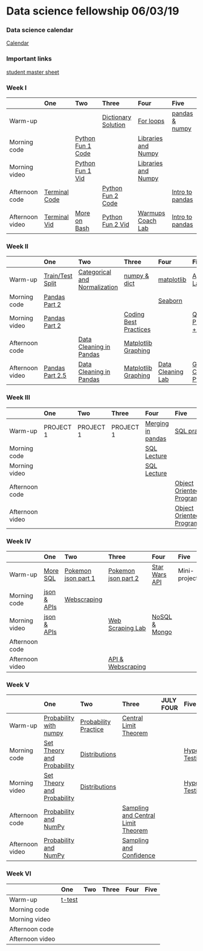 

# Data science fellowship 06/03/19 



### Data science calendar

[Calendar](https://calendar.google.com/calendar/embed?src=flatironschool.com_j24p7hgali8alsd6f6qsbc55q0%40group.calendar.google.com&ctz=America%2FNew_York)

### Important links 

 [student master sheet](https://docs.google.com/spreadsheets/d/1n1SrV6VJU9pqTIsLIiX242YOrs3-f572thMlEgFxvms/edit#gid=0)



### Week I

|                 | One                                       | Two                                       | Three                                     | Four                                      | Five                                      |
|:----------------|:------------------------------------------|:------------------------------------------|:------------------------------------------|:------------------------------------------|:------------------------------------------|
| Warm-up   | <a href=""></a> | | <a href="https://github.com/learn-co-students/dc_ds_06_03_19/blob/master/module_1/morning_warm_up/week_1/1_1_dictionaries.md">Dictionary</a> <br><a href="https://github.com/learn-co-students/dc_ds_06_03_19/blob/master/module_1/morning_warm_up/week_1/solutions/1_1_dictionary.ipynb">Solution</a>| <a href="https://github.com/learn-co-students/dc_ds_06_03_19/blob/master/module_1/morning_warm_up/week_1/1_2_for_loops.md">For loops</a><br><a href="https://github.com/learn-co-students/dc_ds_06_03_19/tree/master/module_1/morning_warm_up/week_1/solutions"></a> | <a href="https://github.com/learn-co-students/dc_ds_06_03_19/blob/master/module_1/morning_warm_up/week_1/1_3_pandas%20and%20numpy.md">pandas & numpy</a><br><a href="https://github.com/learn-co-students/dc_ds_06_03_19/tree/master/module_1/morning_warm_up/week_1/solutions"> </a> |
| Morning code    | <a href=""></a> | <a href="https://github.com/learn-co-students/dc_ds_06_03_19/blob/master/module_1/week_1/day_2_lecture_1_python-101-assignment-to-loops/python-fundamentals-enkeboll.ipynb">Python Fun 1 Code</a> | <a href="https://github.com/learn-co-students/dc_ds_06_03_19/tree/master/module_1/week_1/day_3_lecture_1_python_202_adv_loops"></a> | <a href="https://github.com/learn-co-students/dc_ds_06_03_19/blob/master/module_1/week_1/day_4_lecture_1_libraries_numpy/intro_to_libraries_numpy-enkeboll.ipynb">Libraries and Numpy</a> | <a href=""></a> |
| Morning video   | <a href="">  </a> | <a href="https://www.youtube.com/watch?v=anViZxpDDuA&list=PLc6AmvC5ZybyZCu8K1rwafSap6dCTwQ-B&index=2"> Python Fun 1 Vid </a> | <a href="https://www.youtube.com/watch?v=h03PYgc0gdk&list=PLc6AmvC5ZybwJp0o8Kv0Ks5a0idq8eiOW&index=3&t=0s"> </a> | <a href="https://www.youtube.com/watch?v=aHdA1UrGWs8&list=PLc6AmvC5ZybyZCu8K1rwafSap6dCTwQ-B"> Libraries and Numpy </a> | <a href=""></a> |
| Afternoon code  | <a href="http://ae-flatiron.s3-website-us-east-1.amazonaws.com/slides-flatiron-terminal.html#/"> Terminal Code </a>   <a href=""> </a> |   <a href=""></a>  | <a href="https://github.com/learn-co-students/dc_ds_06_03_19/blob/master/module_1/week_1/day_3_lecture_1_python_102/Python-102-nested-loops-functions-enkeboll.ipynb"> Python Fun 2 Code</a> | <a href="https://github.com/learn-co-students/dc_ds_06_03_19/tree/master/module_1/week_1/day_4_lecture_2_matplotlib"></a> | <a href="https://github.com/learn-co-students/dc_ds_06_03_19/blob/master/module_1/week_1/day_5_lecture_1_pandas/intro_to_pandas.ipynb">Intro to pandas</a> |
| Afternoon video | <a href="https://www.youtube.com/watch?v=xf7bY1DSOJc&list=PLc6AmvC5ZybyZCu8K1rwafSap6dCTwQ-B&index=2&t=0s"> Terminal Vid </a> | <a href="https://www.youtube.com/watch?v=IjE9MvvNy2s&list=PLc6AmvC5ZybyZCu8K1rwafSap6dCTwQ-B&index=3"> More on Bash </a> | <a href="https://www.youtube.com/watch?v=VnZGrhD7sxk&list=PLc6AmvC5ZybyZCu8K1rwafSap6dCTwQ-B&index=4"> Python Fun 2 Vid </a> | <a href="https://www.youtube.com/watch?v=EQB10y9Va4s&feature=youtu.be">Warmups Coach Lab </a> | <a href="https://www.youtube.com/watch?v=Ye6-O7QW-zs&list=PLc6AmvC5ZybyZCu8K1rwafSap6dCTwQ-B&index=7&t=0s"> Intro to pandas </a> |

### Week II

|                 | One                                       | Two                                       | Three                                     | Four                                      | Five                                      |
|:----------------|:------------------------------------------|:------------------------------------------|:------------------------------------------|:------------------------------------------|:------------------------------------------|
| Warm-up         | <a href = "https://github.com/learn-co-students/dc_ds_06_03_19/blob/master/module_1/morning_warm_up/week_2/2_1_numpy_func_tr_test_split.md"> Train/Test Split </a>                 | <a href = "https://github.com/learn-co-students/dc_ds_06_03_19/blob/master/module_1/morning_warm_up/week_2/2_2_cat_n_normalize.md"> Categorical and Normalization </a>                   | <a href = "https://github.com/learn-co-students/dc_ds_06_03_19/blob/master/module_1/morning_warm_up/week_2/2_3_numpy_simulation.md"> numpy & dict </a>                     | <a href = "https://github.com/learn-co-students/dc_ds_06_03_19/blob/master/module_1/morning_warm_up/week_2/2_4_visualization_matplotlib.md"> matplotlib </a>                       | <a href="https://github.com/learn-co-students/dc_ds_06_03_19/blob/master/module_1/morning_warm_up/week_2/2_5_apply_lambda_gb_plt.md"> Apply & Lambda </a> | 
| Morning code    | <a href = "https://github.com/learn-co-students/dc_ds_06_03_19/blob/master/module_1/week_2/day_1_manipulating_data_pandas/manipulating_data_with_pandas.ipynb"> Pandas Part 2 </a> |                                                                                                                                                                                          |                                                                                                                                                                                       | <a href = "https://github.com/learn-co-students/dc_ds_06_03_19/blob/master/module_1/week_2/day_4_visualizations_seaborn/The-good-the-bad-the-seaborn-enkeboll.ipynb"> Seaborn </a> |                                                                                                                                                           | 
| Morning video   | <a href = "https://www.youtube.com/watch?v=mUOretbJB6k"> Pandas Part 2 </a>                                                                                                        |                                                                                                                                                                                          | <a href = "https://www.youtube.com/watch?v=qu1wyJ9vIN0"> Coding Best Practices </a>                                                                                                   |                                                                                                                                                                                    | <a href = "https://www.youtube.com/watch?v=cwOaE7ZbhvE">Quality Presentations + GitHub </a>                                                               | 
| Afternoon code  |                                                                                                                                                                                    | <a href = "https://github.com/learn-co-students/dc_ds_06_03_19/blob/master/module_1/week_2/day_2_cleaning_data_pandas/pandas-3-data-cleaning-enkeboll.ipynb">Data Cleaning in Pandas</a> | <a href = "https://github.com/learn-co-students/dc_ds_06_03_19/blob/master/module_1/week_2/day_3_visualizations_matplotlib/matplotlib-intro-enkeboll.ipynb"> Matplotlib Graphing </a> |                                                                                                                                                                                    |                                                                                                                                                           | 
| Afternoon video | <a href = "https://www.youtube.com/watch?v=5zfa8RKTxUw"> Pandas Part 2.5</a>                                                                                                       | <a href = "https://www.youtube.com/watch?v=dOPcbVwSqIY"> Data Cleaning in Pandas </a>                                                                                                    | <a href = "https://www.youtube.com/watch?v=LaCMqF7iitw"> Matplotlib Graphing </a>                                                                                                     |      <a href="https://www.youtube.com/watch?v=DAMNvrm9xGg&feature=youtu.be">Data Cleaning Lab</a>                                                                                                                                                                              | <a href = "https://www.youtube.com/watch?v=wwk43h6XXqM"> GitHub Collaboration Pt 2 </a>                                                                   | 



### Week III

|                 | One                                       | Two                                       | Three                                     | Four                                      | Five                                      |
|:----------------|:------------------------------------------|:------------------------------------------|:------------------------------------------|:------------------------------------------|:------------------------------------------|             
| Warm-up         | PROJECT 1 | PROJECT 1 | PROJECT 1 | <a href = "https://github.com/learn-co-students/dc_ds_06_03_19/blob/master/module_2/morning_warmup/week_1/3_1_merging_in_pandas_warmup.md"> Merging in pandas </a> | <a href = "https://github.com/learn-co-students/dc_ds_06_03_19/blob/master/module_2/morning_warmup/week_1/3_2_sql_joins.md">SQL practice</a>                                                      | 
| Morning code    |           |           |           | <a href = "https://github.com/learn-co-students/dc_ds_06_03_19/blob/master/module_2/week_1/day_1_sql_pandas/sql-to-pandas-enkeboll.ipynb">SQL Lecture</a>          |                                                                                                                                                                                                   | 
| Morning video   |           |           |           | <a href = "https://www.youtube.com/watch?v=WEXIGLNMIsQ">SQL Lecture</a>                                                                                            |                                                                                                                                                                                                   | 
| Afternoon code  |           |           |           |                                                                                                                                                                    | <a href = "https://github.com/learn-co-students/dc_ds_06_03_19/blob/master/module_2/week_1/day_2_object_oriented_programming/OOP-part-1-lexicon-enkeboll.ipynb"> Object Oriented Programming </a> | 
| Afternoon video |           |           |           |                                                                                                                                                                    | <a href = "https://youtu.be/-WCCGASsHW0"> Object Oriented Programming </a>                                                                                                                        | 

### Week IV

|                 | One                                       | Two                                       | Three                                     | Four                                      | Five                                      |
|:----------------|:------------------------------------------|:------------------------------------------|:------------------------------------------|:------------------------------------------|:------------------------------------------| 
| Warm-up         | <a href = "https://github.com/learn-co-students/dc_ds_06_03_19/blob/master/module_2/morning_warmup/week_2/4_1_SQL_Warmup.ipynb">More SQL</a>                      | <a href = "https://github.com/learn-co-students/dc_ds_06_03_19/blob/master/module_2/morning_warmup/week_2/4_2_working_with_json.md">Pokemon json part 1</a>       | <a href = "https://github.com/learn-co-students/dc_ds_06_03_19/blob/master/module_2/morning_warmup/week_2/4_3_working_with_json_part2.md">Pokemon json part 2</a> | <a href = "https://github.com/learn-co-students/dc_ds_06_03_19/blob/master/module_2/morning_warmup/week_2/4_4_API_Practice.md">Star Wars API</a> | Mini-project | 
| Morning code    | <a href = "https://github.com/learn-co-students/dc_ds_06_03_19/blob/master/module_2/week_2/day_1_json_xml_apis/JSON_and_API_calls-enkeboll.ipynb">json & APIs</a> | <a href = "https://github.com/learn-co-students/dc_ds_06_03_19/blob/master/module_2/week_2/day_2_html_css_webscraping/Webscraping-enkeboll.ipynb">Webscraping</a> |                                                                                                                                                                   |                                                                                                                                                  |              | 
| Morning video   | <a href = "https://www.youtube.com/watch?v=QgQwiO1mIY0">json & APIs</a>                                                                                           |                                                                                                                                                                   | <a href ="https://www.youtube.com/watch?v=J92pexvb_KI&list=PLc6AmvC5ZybyZCu8K1rwafSap6dCTwQ-B&index=20&t=0s"> Web Scraping Lab</a>                                | <a href ="https://www.youtube.com/watch?v=oeJLAWRW7fQ&list=PLc6AmvC5ZybyZCu8K1rwafSap6dCTwQ-B&index=21"> NoSQL & Mongo</a>                       |              | 
| Afternoon code  |                                                                                                                                                                   |                                                                                                                                                                   |                                                                                                                                                                   |                                                                                                                                                  |              | 
| Afternoon video |                                                                                                                                                                   |                                                                                                                                                                   | <a href = "https://youtu.be/-XqhpAHesAI"> API & Webscraping </a>                                                                                                  |                                                                                                                                                  |              | 


### Week V

|                 | One                                       | Two                                       | Three                                     | JULY FOUR                                      | Five                                      |
|:----------------|:------------------------------------------|:------------------------------------------|:------------------------------------------|:------------------------------------------|:------------------------------------------|
| Warm-up         | <a href = "https://github.com/learn-co-students/dc_ds_06_03_19/blob/master/module_3/morning_warmup/intro_numpy_prob.md"> Probability with numpy</a>                                        | <a href = "https://github.com/learn-co-students/dc_ds_06_03_19/blob/master/module_3/morning_warmup/probability.md">Probability Practice </a>                     | <a href = "https://github.com/learn-co-students/dc_ds_06_03_19/blob/master/module_3/morning_warmup/week_1/5_3_central_limit.md">Central Limit Theorem</a>                     |           |      | 
| Morning code    | <a href = "https://github.com/learn-co-students/dc_ds_06_03_19/blob/master/module_3/week_1/day_1_probability/Sets%20%26%20Probability%20-%20enkeboll.ipynb">Set Theory and Probability</a> | <a href = "https://github.com/learn-co-students/dc_ds_06_03_19/blob/master/module_3/week_1/day_2_distributions/2019-07-02%20Distributions.pdf">Distributions</a> |                                                                                                                                                                               |           | <a href="https://github.com/learn-co-students/dc_ds_06_03_19/blob/master/module_3/week_1/day_4_hypothesis_testing/hypothesis_testing-enkeboll.ipynb">Hypothesis Testing</a>     | 
| Morning video   | <a href = "https://www.youtube.com/watch?v=4HL7UbicaDo">Set Theory and Probability</a>                                                                                                     | <a href = "https://youtu.be/HxfyaYfmpa0">Distributions</a>                                                                                                       |                                                                                                                                                                               |           | <a href="https://www.youtube.com/watch?v=y0Gco3kgFLw&list=PLc6AmvC5ZybyZCu8K1rwafSap6dCTwQ-B">Hypothesis Testing</a>     | 
| Afternoon code  | <a href = "https://github.com/learn-co-students/dc_ds_06_03_19/blob/master/module_3/week_1/day_1_numpy_lab/NumPy%20Probability%20Lab%20-%20enkeboll.ipynb">Probability and NumPy</a>       |                                                                                                                                                                  | <a href = "https://github.com/learn-co-students/dc_ds_06_03_19/blob/master/module_3/week_1/day_3_sampling_clt/sampling-enkeboll.ipynb">Sampling and Central Limit Theorem</a> |           |      | 
| Afternoon video | <a href = "https://youtu.be/i-iE6QIlCTk">Probability and NumPy</a>                                                                                                                         |                                                                                                                                                                  | <a href = "https://youtu.be/Du_hy2wzv0I">Sampling and Confidence </a>                                                                                                         |           |      | 



### Week VI

|                 | One                                       | Two                                       | Three                                     | Four                                      | Five                                      |
|:----------------|:------------------------------------------|:------------------------------------------|:------------------------------------------|:------------------------------------------|:------------------------------------------|
| Warm-up         | <a href = "https://github.com/learn-co-students/dc_ds_06_03_19/blob/master/module_3/morning_warmup/week_2/6_1_t-test.md">t-test</a> |     |       |      |      | 
| Morning code    |                                                                                                                                     |     |       |      |      | 
| Morning video   |                                                                                                                                     |     |       |      |      | 
| Afternoon code  |                                                                                                                                     |     |       |      |      | 
| Afternoon video |                                                                                                                                     |     |       |      |      | 
